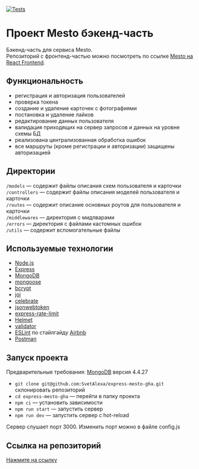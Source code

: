 [![Tests](../../actions/workflows/tests-14-sprint.yml/badge.svg)](../../actions/workflows/tests-14-sprint.yml)
# Проект Mesto бэкенд-часть
Бэкенд-часть для сервиса Mesto.  
Репозиторий с фронтенд-частью можно посмотреть по ссылке [Mesto на React Frontend](https://github.com/SvetAlexa/react-mesto-auth).

## Функциональность
* регистрация и авторизация пользователей
* проверка токена
* создание и удаление карточек с фотографиями
* постановка и удаление лайков
* редактирование данных пользователя
* валидация приходящих на сервер запросов и данных на уровне схемы БД
* реализована централизованная обработка ошибок
* все маршруты (кроме регистрации и авторизации) защищены авторизацией

## Директории

`/models` — содержит файлы описания схем пользователя и карточки  
`/controllers` — содержит файлы описания моделей пользователя и карточки  
`/routes` — содержит описание основных роутов для пользователя и карточки  
`/middlewares` — директория с мидлварами  
`/errors` — директория с файлами кастомных ошибок  
`/utils` — содержит вспомогательные файлы   

## Используемые технологии
* [Node.js](https://nodejs.org/en)
* [Express](https://expressjs.com/ru/)
* [MongoDB](https://www.mongodb.com/try/download/community)
* [mongoose](https://mongoosejs.com/)
* [bcrypt](https://www.npmjs.com/package/bcrypt)
* [joi](https://www.npmjs.com/package/joi#joi)
* [celebrate](https://www.npmjs.com/package/celebrate?activeTab=readme)
* [jsonwebtoken](https://www.npmjs.com/package/jsonwebtoken)
* [express-rate-limit](https://www.npmjs.com/package/express-rate-limit)
* [Helmet](https://www.npmjs.com/package/helmet)
* [validator](https://www.npmjs.com/package/validator)
* [ESLint](https://www.npmjs.com/package/eslint) по стайлгайду [Airbnb](https://www.npmjs.com/package/eslint-config-airbnb-base)
* [Postman](https://www.postman.com/)

## Запуск проекта
Предварительные требования: [MongoDB](https://www.mongodb.com/try/download/community) версия 4.4.27

* `git clone git@github.com:SvetAlexa/express-mesto-gha.git` склонировать репозиторий  
* `cd express-mesto-gha` — перейти в папку проекта
* `npm ci` — установить зависимости  
* `npm run start` — запуcтить сервер   
* `npm run dev` — запустить сервер с hot-reload

Сервер слушает порт 3000. Изменить порт можно в файле config.js

## Ссылка на репозиторий

[Нажмите на ссылку](https://github.com/SvetAlexa/express-mesto-gha/ "https://github.com/SvetAlexa/express-mesto-gha/")
